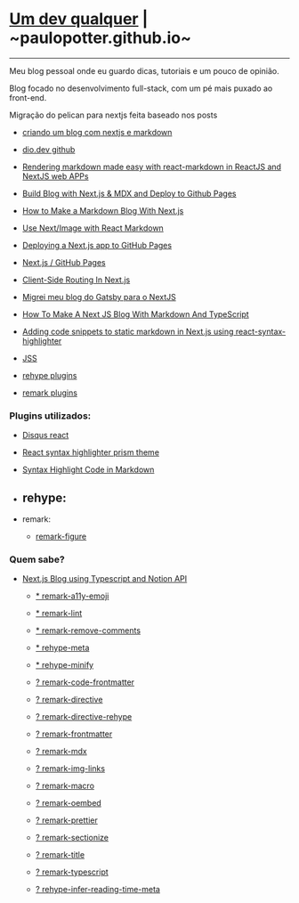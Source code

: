# [Um dev qualquer](https://umdevqualquer.com.br) | ~paulopotter.github.io~
---

Meu blog pessoal onde eu guardo dicas, tutoriais e um pouco de opinião.

Blog focado no desenvolvimento full-stack, com um pé mais puxado ao front-end.


Migração do pelican para nextjs feita baseado nos posts
- [criando um blog com nextjs e markdown](https://dio.dev/criando-um-blog-com-nextjs-e-markdown)
- [dio.dev github](https://github.com/imaginamundo/dio.dev)
- [Rendering markdown made easy with react-markdown in ReactJS and NextJS web APPs](https://dev.to/shareef/rendering-markdown-made-easy-with-react-markdown-in-reactjs-and-nextjs-web-apps-259d)
- [Build Blog with Next.js & MDX and Deploy to Github Pages](https://santhalakshminarayana.github.io/blog/build-blog-with-nextjs-mdx-and-deploy-to-github-pages)
- [How to Make a Markdown Blog With Next.js](https://jfelix.info/blog/how-to-make-a-static-blog-with-next-js)
- [Use Next/Image with React Markdown](https://amirardalan.com/blog/use-next-image-with-react-markdown)
- [Deploying a Next.js app to GitHub Pages](https://wallis.dev/blog/deploying-a-next-js-app-to-github-pages)
- [Next.js / GitHub Pages](https://medium.com/@anotherplanet/git-tips-next-js-github-pages-2dbc9a819cb8)
- [Client-Side Routing In Next.js](https://www.smashingmagazine.com/2021/06/client-side-routing-next-js/)
- [Migrei meu blog do Gatsby para o NextJS](https://willianjusten.com.br/migrei-meu-blog-do-gatsby-para-o-nextjs)
- [How To Make A Next JS Blog With Markdown And TypeScript](https://medium.com/geekculture/how-to-make-a-next-js-blog-with-markdown-and-typescript-1624a54f1b9e)
- [Adding code snippets to static markdown in Next.js using react-syntax-highlighter](https://thetombomb.com/posts/adding-code-snippets-to-static-markdown-in-Next%20js)

- [JSS](https://cssinjs.org/jss-plugin-default-unit/?v=v10.9.1-alpha.2)
- [rehype plugins](https://github.com/rehypejs/rehype/blob/main/doc/plugins.md#list-of-plugins)
- [remark plugins](https://github.com/remarkjs/remark/blob/main/doc/plugins.md#list-of-plugins)

### Plugins utilizados:

- [Disqus react](https://github.com/disqus/disqus-react)
- [React syntax highlighter prism theme](https://react-syntax-highlighter.github.io/react-syntax-highlighter/demo/prism.html)
- [Syntax Highlight Code in Markdown](https://amirardalan.com/blog/syntax-highlight-code-in-markdown)

- rehype:
  -
- remark:
  - [remark-figure](https://github.com/josestg/rehype-figure)


### Quem sabe?

- [Next.js Blog using Typescript and Notion API](https://www.section.io/engineering-education/create-a-nextjs-blog-using-typescript-and-notion-api/)


  - [* remark-a11y-emoji](https://github.com/florianeckerstorfer/remark-a11y-emoji)
  - [* remark-lint](https://github.com/remarkjs/remark-lint)
  - [* remark-remove-comments](https://github.com/alvinometric/remark-remove-comments)
  - [* rehype-meta](https://github.com/rehypejs/rehype-meta)
  - [* rehype-minify](https://github.com/rehypejs/rehype-minify)

  - [? remark-code-frontmatter](https://github.com/s0/remark-code-frontmatter)
  - [? remark-directive](https://github.com/remarkjs/remark-directive)
  - [? remark-directive-rehype](https://github.com/IGassmann/remark-directive-rehype)
  - [? remark-frontmatter](https://github.com/remarkjs/remark-frontmatter)
  - [? remark-mdx](https://github.com/mdx-js/mdx/tree/main/packages/remark-mdx)
  - [? remark-img-links](https://github.com/Pondorasti/remark-img-links)
  - [? remark-macro](https://github.com/dimerapp/remark-macro)
  - [? remark-oembed](https://github.com/agentofuser/remark-oembed)
  - [? remark-prettier](https://github.com/remcohaszing/remark-prettier)
  - [? remark-sectionize](https://github.com/jake-low/remark-sectionize)
  - [? remark-title](https://github.com/RichardLitt/remark-title)
  - [? remark-typescript](https://github.com/trevorblades/remark-typescript)
  - [? rehype-infer-reading-time-meta](https://github.com/rehypejs/rehype-infer-reading-time-meta)
